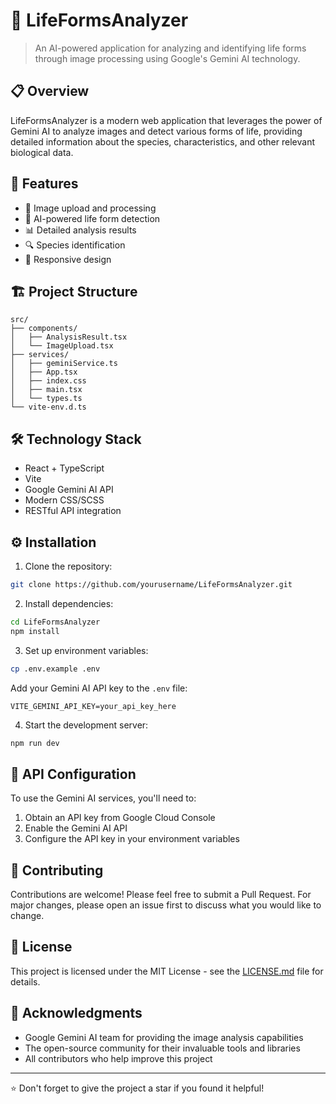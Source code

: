 # 🧬 LifeFormsAnalyzer

> An AI-powered application for analyzing and identifying life forms through image processing using Google's Gemini AI technology.

## 📋 Overview

LifeFormsAnalyzer is a modern web application that leverages the power of Gemini AI to analyze images and detect various forms of life, providing detailed information about the species, characteristics, and other relevant biological data.

## 🚀 Features

- 📸 Image upload and processing
- 🤖 AI-powered life form detection
- 📊 Detailed analysis results
- 🔍 Species identification
- 📱 Responsive design

## 🏗️ Project Structure

```
src/
├── components/
│   ├── AnalysisResult.tsx
│   └── ImageUpload.tsx
├── services/
│   ├── geminiService.ts
│   ├── App.tsx
│   ├── index.css
│   ├── main.tsx
│   └── types.ts
└── vite-env.d.ts
```

## 🛠️ Technology Stack

- React + TypeScript
- Vite
- Google Gemini AI API
- Modern CSS/SCSS
- RESTful API integration

## ⚙️ Installation

1. Clone the repository:

```bash
git clone https://github.com/yourusername/LifeFormsAnalyzer.git
```

2. Install dependencies:

```bash
cd LifeFormsAnalyzer
npm install
```

3. Set up environment variables:

```bash
cp .env.example .env
```

Add your Gemini AI API key to the `.env` file:

```
VITE_GEMINI_API_KEY=your_api_key_here
```

4. Start the development server:

```bash
npm run dev
```

## 🔑 API Configuration

To use the Gemini AI services, you'll need to:

1. Obtain an API key from Google Cloud Console
2. Enable the Gemini AI API
3. Configure the API key in your environment variables

## 🤝 Contributing

Contributions are welcome! Please feel free to submit a Pull Request. For major changes, please open an issue first to discuss what you would like to change.

## 📄 License

This project is licensed under the MIT License - see the [LICENSE.md](LICENSE.md) file for details.

## 🙏 Acknowledgments

- Google Gemini AI team for providing the image analysis capabilities
- The open-source community for their invaluable tools and libraries
- All contributors who help improve this project

---

⭐ Don't forget to give the project a star if you found it helpful!
